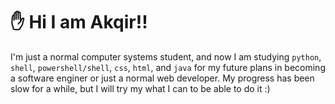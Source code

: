 # ✋ __Hi I am Akqir!!__
I'm just a normal computer systems student, and now I am studying `python`, `shell`, `powershell/shell`, `css`, `html`, and `java` for my future plans in becoming a software enginer or just a normal web developer. My progress has been slow for a while, but I will try my what I can to be able to do it :)
